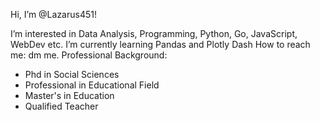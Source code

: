 Hi, I’m @Lazarus451!

I’m interested in Data Analysis, Programming, Python, Go, JavaScript, WebDev etc.
I’m currently learning Pandas and Plotly Dash
How to reach me: dm me.
Professional Background:
  - Phd in Social Sciences
  - Professional in Educational Field
  - Master's in Education
  - Qualified Teacher
